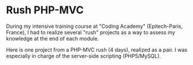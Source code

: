 # Rush PHP-MVC

During my intensive training course at "Coding Academy" (Epitech-Paris, France), I had to realize several "rush" projects as a way to assess my knowledge at the end of each module.

Here is one project from a PHP-MVC rush (4 days), realized as a pair. I was especially in charge of the server-side scripting (PHP5/MySQL).


